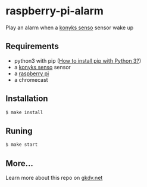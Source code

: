 # raspberry-pi-alarm
Play an alarm when a [konyks senso](https://amzn.to/2U1xVbF) sensor wake up

## Requirements
- python3 with pip ([How to install pip with Python 3?](https://stackoverflow.com/questions/6587507/how-to-install-pip-with-python-3))
- a [konyks senso](https://amzn.to/2U1xVbF) sensor
- a [raspberry pi](https://amzn.to/2WXvwAP)
- a chromecast

## Installation
```bash
$ make install
```

## Runing
```bash
$ make start
```

## More...
Learn more about this repo on [gkdv.net](https://gkdv.net/Raspberry-pi-alarm/)
